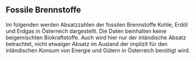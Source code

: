 ## Fossile Brennstoffe

Im folgenden werden Absatzzahlen der fossilen Brennstoffe Kohle, 
Erdöl und Erdgas in Österreich dargestellt. Die Daten beinhalten keine beigemischten Biokraftstoffe.
Auch wird hier nur der inländische Absatz betrachtet, nicht etwaiger Absatz im Ausland
der implizit für den inländischen Konsum von Energie und Gütern in Österreich benötigt wird.

